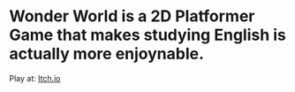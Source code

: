 # Wonder World is a 2D Platformer Game that makes studying English is actually more enjoynable. 
Play at: [Itch.io](https://chillin-studio.itch.io/demo-wonder-world-ci2023 )
